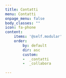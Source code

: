 ```yaml
---
title: Contatti
menu: Contatti
onpage_menu: false
body_classes: ""
icon: fa-phone
content:
    items: '@self.modular'
    order:
        by: default
        dir: asc
        custom:
        -  _contatti
        -  _collabora
        
---
```

